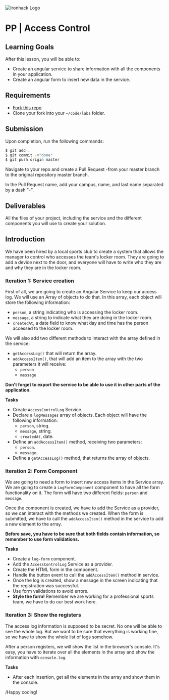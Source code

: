 ![Ironhack Logo](https://i.imgur.com/1QgrNNw.png)

# PP | Access Control

## Learning Goals

After this lesson, you will be able to:

- Create an angular service to share information with all the components in your application.
- Create an angular form to insert new data in the service.

## Requirements

- [Fork this repo](https://guides.github.com/activities/forking/)
- Clone your fork into your `~/code/labs` folder.

## Submission

Upon completion, run the following commands:

```bash
$ git add .
$ git commit -m"done"
$ git push origin master
```

Navigate to your repo and create a Pull Request -from your master branch to the original repository master branch.

In the Pull Request name, add your campus, name, and last name separated by a dash "-".

## Deliverables

All the files of your project, including the service and the different components you will use to create your solution.

## Introduction

We have been hired by a local sports club to create a system that allows the manager to control who accesses the team's locker room. They are going to add a device next to the door, and everyone will have to write who they are and why they are in the locker room.

### Iteration 1: Service creation

First of all, we are going to create an Angular Service to keep our access log. We will use an Array of objects to do that. In this array, each object will store the following information:

- `person`, a string indicating who is accessing the locker room.
- `message`, a string to indicate what they are doing in the locker room.
- `createdAt`, a date field to know what day and time has the person accessed to the locker room.

We will also add two different methods to interact with the array defined in the service:

- `getAccessLog()` that will return the array.
- `addAccessItem()`, that will add an item to the array with the two parameters it will receive:
  - `person`
  - `message`

**Don't forget to export the service to be able to use it in other parts of the application.**

**Tasks**

- Create `AccessControlLog` Service.
- Declare a `logMessages` array of objects. Each object will have the following information:
  - `person`, string.
  - `message`, string.
  - `createdAt`, date.
- Define an `addAccessItem()` method, receiving two parameters:
  - `person`.
  - `message`.
- Define a `getAccessLog()` method, that returns the array of objects.

### Iteration 2: Form Component

We are going to need a form to insert new access items in the Service array. We are going to create a `LogFormComponent` component to have all the form functionality on it. The form will have two different fields: `person` and `message`.

Once the component is created, we have to add the Service as a provider, so we can interact with the methods we created. When the form is submitted, we have to call the `addAccessItem()` method in the service to add a new element to the array.

**Before save, you have to be sure that both fields contain information, so remember to use form validations.**

**Tasks**

- Create a `log-form` component.
- Add the `AccessControlLog` Service as a provider.
- Create the HTML form in the component.
- Handle the button event to call the `addAccessItem()` method in service.
- Once the log is created, show a message in the screen indicating that the registration was successful.
- Use form validations to avoid errors.
- **Style the form!** Remember we are working for a professional sports team, we have to do our best work here.

### Iteration 3: Show the registers

The access log information is supposed to be secret. No one will be able to see the whole log. But we want to be sure that everything is working fine, so we have to show the whole list of logs somehow.

After a person registers, we will show the list in the browser's console. It's easy, you have to iterate over all the elements in the array and show the information with `console.log`.

**Tasks**

- After each insertion, get all the elements in the array and show them in the console.

/Happy coding!
